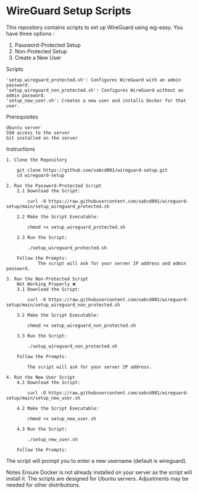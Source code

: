 # WireGuard Setup Scripts
This repository contains scripts to set up WireGuard using wg-easy. You have three options :

1) Password-Protected Setup
2) Non-Protected Setup
3) Create a New User

Scripts

	'setup_wireguard_protected.sh': Configures WireGuard with an admin password.
	'setup_wireguard_non_protected.sh': Configures WireGuard without an admin password.
	'setup_new_user.sh': Creates a new user and installs Docker for that user.


Prerequisites

	Ubuntu server
	SSH access to the server
	Git installed on the server


Instructions

	1. Clone the Repository
		
		git clone https://github.com/xabcd001/wireguard-setup.git
		cd wireguard-setup
  
	2. Run the Password-Protected Script
		2.1 Download the Script:

			curl -O https://raw.githubusercontent.com/xabcd001/wireguard-setup/main/setup_wireguard_protected.sh

		2.2 Make the Script Executable:
			
			chmod +x setup_wireguard_protected.sh

		2.3 Run the Script:

			./setup_wireguard_protected.sh

		Follow the Prompts:
				The script will ask for your server IP address and admin password.

	3. Run the Non-Protected Script 
 		Not Working Properly ❌
		3.1 Download the Script:
			
			curl -O https://raw.githubusercontent.com/xabcd001/wireguard-setup/main/setup_wireguard_non_protected.sh
		
		3.2 Make the Script Executable:

			chmod +x setup_wireguard_non_protected.sh

		3.3 Run the Script:

			./setup_wireguard_non_protected.sh
		
		Follow the Prompts:

			The script will ask for your server IP address.

	4. Run the New User Script
		4.1 Download the Script:

			curl -O https://raw.githubusercontent.com/xabcd001/wireguard-setup/main/setup_new_user.sh

		4.2 Make the Script Executable:

			chmod +x setup_new_user.sh
		
		4.3 Run the Script:
            		
			./setup_new_user.sh
		
		Follow the Prompts:

The script will prompt you to enter a new username (default is wireguard).

Notes
Ensure Docker is not already installed on your server as the script will install it.
The scripts are designed for Ubuntu servers. Adjustments may be needed for other distributions.
